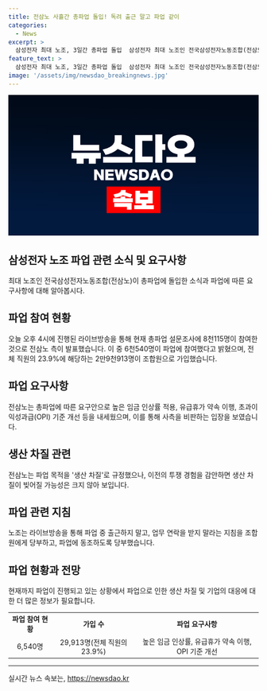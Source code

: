```yaml
---
title: 전삼노 사흘간 총파업 돌입! 독려 출근 말고 파업 같이
categories:
  - News
excerpt: >
  삼성전자 최대 노조, 3일간 총파업 돌입  삼성전자 최대 노조인 전국삼성전자노동조합(전삼노)이 오늘부터 10일까지 3일간 총파업에 돌입했다. 6,540명이 1차 파업에 참여하며, 생산차질은 아직 없는 듯하다. 전삼노는 파업으로 인한 보상 등을 요구하고, 사측의 조정안을 거부하며 총파업을 통해 사측에 책임을 묻겠다고 주장했다. 파업 목적은 생산 차질로 규정됐지만, 생산 차질 가능성은 크지 않아 보인다.
feature_text: >
  삼성전자 최대 노조, 3일간 총파업 돌입  삼성전자 최대 노조인 전국삼성전자노동조합(전삼노)이 오늘부터 10일까지 3일간 총파업에 돌입했다. 6,540명이 1차 파업에 참여하며, 생산차질은 아직 없는 듯하다. 전삼노는 파업으로 인한 보상 등을 요구하고, 사측의 조정안을 거부하며 총파업을 통해 사측에 책임을 묻겠다고 주장했다. 파업 목적은 생산 차질로 규정됐지만, 생산 차질 가능성은 크지 않아 보인다.
image: '/assets/img/newsdao_breakingnews.jpg'
---
```


<p><img src="/assets/img/newsdao_breakingnews.jpg" alt="implanttips 속보" /></p>

<h2 data-ke-size="size26">삼성전자 노조 파업 관련 소식 및 요구사항</h2>

<p data-ke-size="size16">최대 노조인 전국삼성전자노동조합(전삼노)이 총파업에 돌입한 소식과 파업에 따른 요구사항에 대해 알아봅시다.</p>

<h2 data-ke-size="size24">파업 참여 현황</h2>

<p data-ke-size="size16">오늘 오후 4시에 진행된 라이브방송을 통해 현재 총파업 설문조사에 8천115명이 참여한 것으로 전삼노 측이 발표했습니다. 이 중 6천540명이 파업에 참여했다고 밝혔으며, 전체 직원의 23.9%에 해당하는 2만9천913명이 조합원으로 가입했습니다.</p>

<h2 data-ke-size="size24">파업 요구사항</h2>

<p data-ke-size="size16">전삼노는 총파업에 따른 요구안으로 높은 임금 인상률 적용, 유급휴가 약속 이행, 초과이익성과급(OPI) 기준 개선 등을 내세웠으며, 이를 통해 사측을 비판하는 입장을 보였습니다.</p>

<h2 data-ke-size="size24">생산 차질 관련</h2>

<p data-ke-size="size16">전삼노는 파업 목적을 '생산 차질'로 규정했으나, 이전의 투쟁 경험을 감안하면 생산 차질이 빚어질 가능성은 크지 않아 보입니다.</p>

<h2 data-ke-size="size24">파업 관련 지침</h2>

<p data-ke-size="size16">노조는 라이브방송을 통해 파업 중 출근하지 말고, 업무 연락을 받지 말라는 지침을 조합원에게 당부하고, 파업에 동조하도록 당부했습니다.</p>

<h2 data-ke-size="size24">파업 현황과 전망</h2>

<p data-ke-size="size16">현재까지 파업이 진행되고 있는 상황에서 파업으로 인한 생산 차질 및 기업의 대응에 대한 더 많은 정보가 필요합니다.</p>

<table>
  <tbody>
    <tr>
      <td style="text-align: center; height: 17px;"><b>파업 참여 현황</b></td>
      <td style="text-align: center; height: 17px;"><b>가입 수</b></td>
      <td style="text-align: center; height: 17px;"><b>파업 요구사항</b></td>
    </tr>
    <tr>
      <td style="text-align: center; height: 17px;">6,540명</td>
      <td style="text-align: center; height: 17px;">29,913명(전체 직원의 23.9%)</td>
      <td style="text-align: center; height: 17px;">높은 임금 인상률, 유급휴가 약속 이행, OPI 기준 개선</td>
    </tr>
  </tbody>
</table>

<hr>
실시간 뉴스 속보는, <a href="https://newsdao.kr" rel="dofollow">https://newsdao.kr</a>


